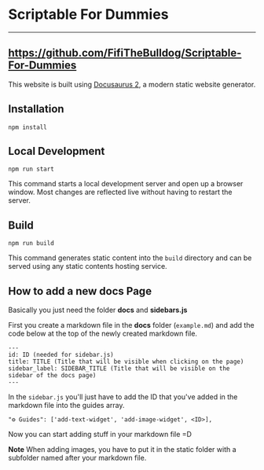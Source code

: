 # Scriptable For Dummies
----
https://github.com/FifiTheBulldog/Scriptable-For-Dummies
----


This website is built using [Docusaurus 2](https://v2.docusaurus.io/), a modern static website generator.

## Installation

```console
npm install
```

## Local Development

```console
npm run start
```

This command starts a local development server and open up a browser window. Most changes are reflected live without having to restart the server.

## Build

```console
npm run build
```

This command generates static content into the `build` directory and can be served using any static contents hosting service.



## How to add a new docs Page

Basically you just need the folder **docs** and **sidebars.js**

First you create a markdown file in the **docs** folder (`example.md`) and add the code below at the top of the newly created markdown file.
```
---
id: ID (needed for sidebar.js)
title: TITLE (Title that will be visible when clicking on the page)
sidebar_label: SIDEBAR_TITLE (Title that will be visible on the sidebar of the docs page)
---
```
In the `sidebar.js` you'll just have to add the ID that you've added in the markdown file into the guides array.
```
"⚙️ Guides": ['add-text-widget', 'add-image-widget', <ID>],
```

Now you can start adding stuff in your markdown file =D 

**Note** When adding images, you have to put it in the static folder with a subfolder named after your markdown file.
